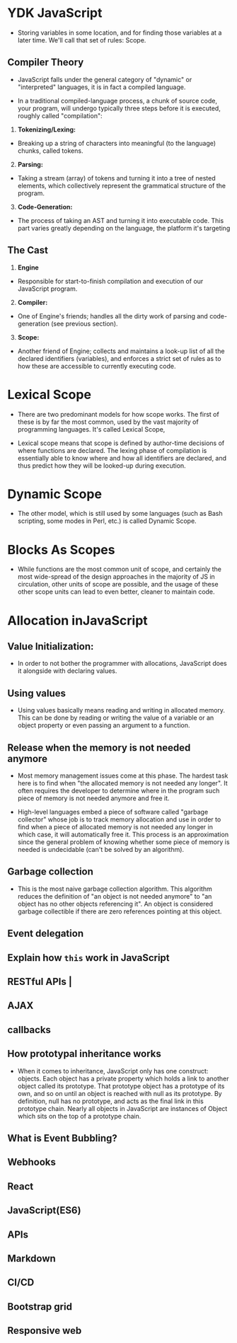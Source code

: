 # YDK JavaScript 

* Storing variables in some location, and for finding those variables at a later time. We'll call that set of rules: Scope.

## Compiler Theory

* JavaScript falls under the general category of "dynamic" or "interpreted" languages, it is in fact a compiled language.

* In a traditional compiled-language process, a chunk of source code, your program, will undergo typically three steps before it is executed, roughly called "compilation":

1. **Tokenizing/Lexing:**
  *  Breaking up a string of characters into meaningful (to the language) chunks, called tokens.
2. **Parsing:**
  *  Taking a stream (array) of tokens and turning it into a tree of nested elements, which collectively represent the grammatical structure of the program. 
3. **Code-Generation:**
  *  The process of taking an AST and turning it into executable code. This part varies greatly depending on the language, the platform it's targeting

## The Cast

1. **Engine**
 * Responsible for start-to-finish compilation and execution of our JavaScript program.
2. **Compiler:**
 * One of Engine's friends; handles all the dirty work of parsing and code-generation (see previous section).
3. **Scope:**
 * Another friend of Engine; collects and maintains a look-up list of all the declared identifiers (variables), and enforces a strict set of rules as to how these are accessible to currently executing code.
 
# Lexical Scope

 * There are two predominant models for how scope works. The first of these is by far the most common, used by the vast majority of programming languages. It's called Lexical Scope,

* Lexical scope means that scope is defined by author-time decisions of where functions are declared. The lexing phase of compilation is essentially able to know where and how all identifiers are declared, and thus predict how they will be looked-up during execution.

# Dynamic Scope

* The other model, which is still used by some languages (such as Bash scripting, some modes in Perl, etc.) is called Dynamic Scope.

# Blocks As Scopes

* While functions are the most common unit of scope, and certainly the most wide-spread of the design approaches in the majority of JS in circulation, other units of scope are possible, and the usage of these other scope units can lead to even better, cleaner to maintain code.

# Allocation inJavaScript

## Value Initialization:
* In order to not bother the programmer with allocations, JavaScript does it alongside with declaring values.

## Using values

* Using values basically means reading and writing in allocated memory. This can be done by reading or writing the value of a variable or an object property or even passing an argument to a function.

## Release when the memory is not needed anymore
* Most memory management issues come at this phase. The hardest task here is to find when "the allocated memory is not needed any longer". It often requires the developer to determine where in the program such piece of memory is not needed anymore and free it.

* High-level languages embed a piece of software called "garbage collector" whose job is to track memory allocation and use in order to find when a piece of allocated memory is not needed any longer in which case, it will automatically free it. This process is an approximation since the general problem of knowing whether some piece of memory is needed is undecidable (can't be solved by an algorithm).

## Garbage collection

* This is the most naive garbage collection algorithm. This algorithm reduces the definition of "an object is not needed anymore" to "an object has no other objects referencing it". An object is considered garbage collectible if there are zero references pointing at this object.

## Event delegation
## Explain how `this` work in JavaScript
## RESTful APIs |
## AJAX
## callbacks
## How prototypal inheritance works
* When it comes to inheritance, JavaScript only has one construct: objects. Each object has a private property which holds a link to another object called its prototype. That prototype object has a prototype of its own, and so on until an object is reached with null as its prototype. By definition, null has no prototype, and acts as the final link in this prototype chain.
Nearly all objects in JavaScript are instances of Object which sits on the top of a prototype chain.
## What is Event Bubbling?
## Webhooks
## React
## JavaScript(ES6)
## APIs
## Markdown
## CI/CD
## Bootstrap grid
## Responsive web
